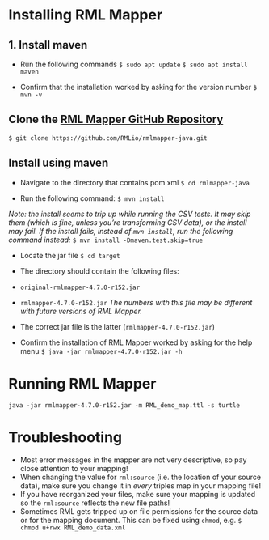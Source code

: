 # Installing RML Mapper

## 1. Install maven

 - Run the following commands
`$ sudo apt update`
`$ sudo apt install maven`

 - Confirm that the installation worked by asking for the version number
`$ mvn -v`

## Clone the [RML Mapper GitHub Repository](https://github.com/RMLio/rmlmapper-java)
`$ git clone https://github.com/RMLio/rmlmapper-java.git`

## Install using maven

 - Navigate to the directory that contains pom.xml
`$ cd rmlmapper-java`

  - Run the following command:
`$ mvn install`

_Note: the install seems to trip up while running the CSV tests. It may skip them (which is fine, unless you’re transforming CSV data), or the install may fail. If the install fails, instead of `mvn install`, run the following command instead:_
`$ mvn install -Dmaven.test.skip=true`

 - Locate the jar file
`$ cd target`

 - The directory should contain the following files:
  - `original-rmlmapper-4.7.0-r152.jar`
  - `rmlmapper-4.7.0-r152.jar`
_The numbers with this file may be different with future versions of RML Mapper._

 - The correct jar file is the latter (`rmlmapper-4.7.0-r152.jar`)
 - Confirm the installation of RML Mapper worked by asking for the help menu
`$ java -jar rmlmapper-4.7.0-r152.jar -h`

# Running RML Mapper

`java -jar rmlmapper-4.7.0-r152.jar -m RML_demo_map.ttl -s turtle`

# Troubleshooting

 - Most error messages in the mapper are not very descriptive, so pay close attention to your mapping!
 - When changing the value for `rml:source` (i.e. the location of your source data), make sure you change it in _every_ triples map in your mapping file!
 - If you have reorganized your files, make sure your mapping is updated so the `rml:source` reflects the new file paths!
 - Sometimes RML gets tripped up on file permissions for the source data or for the mapping document. This can be fixed using `chmod`, e.g.
`$ chmod u+rwx RML_demo_data.xml`
